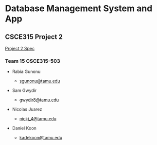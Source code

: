 # Database Management System and App
## CSCE315 Project 2

[Project 2 Spec](http://faculty.cse.tamu.edu/ritchey/courses/csce315/spring15/homework/project2.html)

### Team 15 CSCE315-503
* Rabia Gunonu
  * sgunonu@tamu.edu

* Sam Gwydir
  * gwydir8@tamu.edu

* Nicolas Juarez
  * nickj_4@tamu.edu

* Daniel Koon
  * kadekoon@tamu.edu

